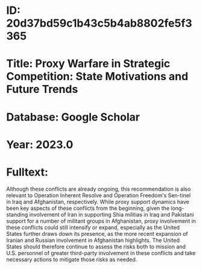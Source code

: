 # ID: 20d37bd59c1b43c5b4ab8802fe5f3365
# Title: Proxy Warfare in Strategic Competition: State Motivations and Future Trends
# Database: Google Scholar
# Year: 2023.0
# Fulltext:
Although these conflicts are already ongoing, this recommendation is also relevant to Operation Inherent Resolve and Operation Freedom's Sen-tinel in Iraq and Afghanistan, respectively.
While proxy support dynamics have been key aspects of these conflicts from the beginning, given the long-standing involvement of Iran in supporting Shia militias in Iraq and Pakistani support for a number of militant groups in Afghanistan, proxy involvement in these conflicts could still intensify or expand, especially as the United States further draws down its presence, as the more recent expansion of Iranian and Russian involvement in Afghanistan highlights.
The United States should therefore continue to assess the risks both to mission and U.S. personnel of greater third-party involvement in these conflicts and take necessary actions to mitigate those risks as needed.